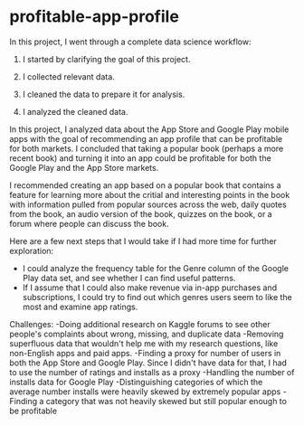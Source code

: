 # profitable-app-profile

In this project, I went through a complete data science workflow:

1. I started by clarifying the goal of this project.

2. I collected relevant data.

3. I cleaned the data to prepare it for analysis.

4. I analyzed the cleaned data.

In this project, I analyzed data about the App Store and Google Play mobile apps with the goal of recommending an app profile that can be profitable for both markets. I concluded that taking a popular book (perhaps a more recent book) and turning it into an app could be profitable for both the Google Play and the App Store markets.

I recommended creating an app based on a popular book that contains a feature for learning more about the critial and interesting points in the book with information pulled from popular sources across the web, daily quotes from the book, an audio version of the book, quizzes on the book, or a forum where people can discuss the book.


Here are a few next steps that I would take if I had more time for further exploration:
- I could analyze the frequency table for the Genre column of the Google Play data set, and see whether I can find useful patterns.
- If I assume that I could also make revenue via in-app purchases and subscriptions, I could try to find out which genres users seem to like the most and examine app ratings.


Challenges:
-Doing additional research on Kaggle forums to see other people's complaints about wrong, missing, and duplicate data
-Removing superfluous data that wouldn't help me with my research questions, like non-English apps and paid apps.
-Finding a proxy for number of users in both the App Store and Google Play. Since I didn't have data for that, I had to use the number of ratings and installs as a proxy
-Handling the number of installs data for Google Play
-Distinguishing categories of which the average number installs were heavily skewed by extremely popular apps
-Finding a category that was not heavily skewed but still popular enough to be profitable
